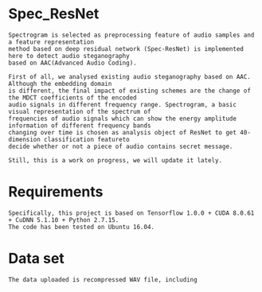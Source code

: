 # Spec_ResNet
    Spectrogram is selected as preprocessing feature of audio samples and a feature representation 
    method based on deep residual network (Spec-ResNet) is implemented here to detect audio steganography
    based on AAC(Advanced Audio Coding).
    
    First of all, we analysed existing audio steganography based on AAC. Although the embedding domain
    is different, the final impact of existing schemes are the change of the MDCT coefficients of the encoded
    audio signals in different frequency range. Spectrogram, a basic visual representation of the spectrum of
    frequencies of audio signals which can show the energy amplitude information of different frequency bands
    changing over time is chosen as analysis object of ResNet to get 40-dimension classification featureto 
    decide whether or not a piece of audio contains secret message.
    
    Still, this is a work on progress, we will update it lately.

# Requirements
    Specifically, this project is based on Tensorflow 1.0.0 + CUDA 8.0.61 + CuDNN 5.1.10 + Python 2.7.15.
    The code has been tested on Ubuntu 16.04.
     
# Data set
    The data uploaded is recompressed WAV file, including 
